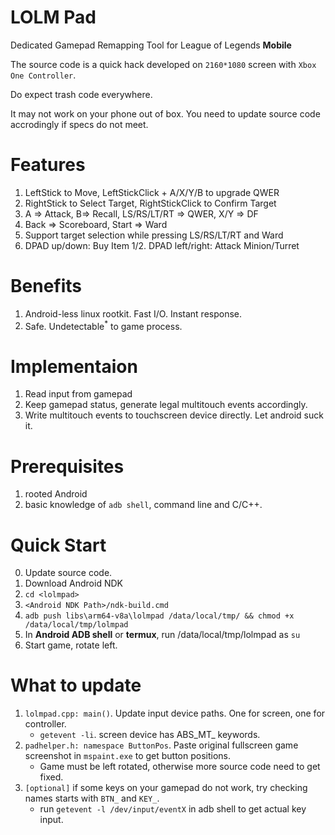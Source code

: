 # LOLM Pad
Dedicated Gamepad Remapping Tool for League of Legends **Mobile**

The source code is a quick hack developed on `2160*1080` screen with `Xbox One Controller`.

Do expect trash code everywhere.

It may not work on your phone out of box. You need to update source code accrodingly if specs do not meet.

# Features
1. LeftStick to Move, LeftStickClick + A/X/Y/B to upgrade QWER 
2. RightStick to Select Target, RightStickClick to Confirm Target
3. A => Attack, B=> Recall, LS/RS/LT/RT => QWER, X/Y => DF
4. Back => Scoreboard, Start => Ward
5. Support target selection while pressing LS/RS/LT/RT and Ward
6. DPAD up/down: Buy Item 1/2.  DPAD left/right: Attack Minion/Turret

# Benefits
1. Android-less linux rootkit. Fast I/O. Instant response.
2. Safe. Undetectable<sup>*</sup> to game process.

# Implementaion
1. Read input from gamepad
2. Keep gamepad status, generate legal multitouch events accordingly.
3. Write multitouch events to touchscreen device directly. Let android suck it.


# Prerequisites 
1. rooted Android
2. basic knowledge of `adb shell`, command line and C/C++.

# Quick Start
0. Update source code.
1. Download Android NDK
2. `cd <lolmpad>`
3. `<Android NDK Path>/ndk-build.cmd`
4. `adb push libs\arm64-v8a\lolmpad /data/local/tmp/ && chmod +x /data/local/tmp/lolmpad`
5. In **Android ADB shell** or **termux**, run /data/local/tmp/lolmpad as `su`
6. Start game, rotate left.

# What to update
1. `lolmpad.cpp: main()`. Update input device paths. One for screen, one for controller.
    * `getevent -li`. screen device has ABS_MT_ keywords.
2. `padhelper.h: namespace ButtonPos`. Paste original fullscreen game screenshot in `mspaint.exe` to get button positions.
    * Game must be left rotated, otherwise more source code need to get fixed.
3. `[optional]` if some keys on your gamepad do not work, try checking names starts with `BTN_` and `KEY_`.
    * run `getevent -l /dev/input/eventX` in adb shell to get actual key input.
